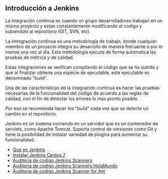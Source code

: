 ## Introducción a Jenkins


La integración continua es cuando un grupo desarrolladores trabajan en un mismo proyecto y estan constantemente modificando el codigo y subiendolo al repositorio (GIT, SVN, etc).

La intregración continua es una metodología de trabajo, donde cualquier miembro de un proyecto integra su desarrollo de manera frecuente o por lo menos una vez al día. Esta metodología ejecuta de forma automatica las pruebas de métrica y de calidad.

Estas integraciones se verifican compilando el código que se ha subido y que al finalizar obtiene una especie de ejecutable, este ejecutable es denominado “build”.

Una de las características de la integración continua es hacer las pruebas necesarias de la funcionalidad del código de acuerdo a las reglas de calidad, con el fin de detectar los errores lo mas pronto posible.

Por eso se recomienda hacer los "build" cada vez que se detecte un cambio en el repositorio.

Jenkins es un sistema corriendo en un servidor que es un contenedor de servlets, como Apache Tomcat. Soporta control de versiones como Git y tiene la posibilidad de instalar variedad de plugins para aumentar su funcionalidad.


* [Que es Jenkins](guia/Jenkins.rst)
* [Instalar Jenkins Centos 7](guia/Instalar_Jenkins_Centos_7.rst)
* [Auditoria de codigo Jenkins Scanners](guia/Auditoria_de_codigo_Jenkins_Scanners.rst)
* [Auditoria de codigo Jenkins Scanners HolaMundo](guia/Auditoria_de_codigo_Jenkins_Scanner_HolaMundo.rst)
* [Auditoria de codigo Jenkins Scanner for Ant](guia/Auditoria_de_codigo_Jenkins_Scanner_for_Ant.rst)






